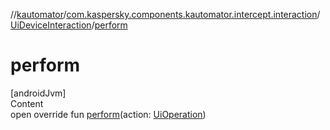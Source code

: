//[kautomator](../../index.md)/[com.kaspersky.components.kautomator.intercept.interaction](../index.md)/[UiDeviceInteraction](index.md)/[perform](perform.md)



# perform  
[androidJvm]  
Content  
open override fun [perform](perform.md)(action: [UiOperation](../../com.kaspersky.components.kautomator.intercept.operation/-ui-operation/index.md)<UiDevice>)  



